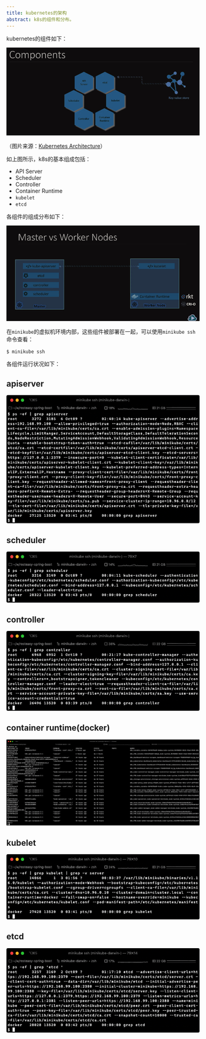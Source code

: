 ```yaml
---
title: kubernetes的架构
abstract: k8s的组件和分布。
---
```


 

kubernetes的组件如下：

![](https://raw.githubusercontent.com/liweinan/blogpic2019_ii/master/oct12/A4D30D6F-DAA0-4810-B4DA-2FCBA741E86A.png)

（图片来源：[Kubernetes Architecture](https://learning.oreilly.com/videos/kubernetes-for-absolute/9781838555962/9781838555962-video2_5)）

如上图所示，k8s的基本组成包括：

* API Server
* Scheduler
* Controller
* Container Runtime
* `kubelet`
* `etcd`

各组件的组成分布如下：

![](https://raw.githubusercontent.com/liweinan/blogpic2019_ii/master/oct12/F2FCC2C0-5D19-4C95-BC64-5F7B78A8C4B3.png)

在`minikube`的虚拟机环境内部，这些组件被部署在一起，可以使用`minikube ssh`命令查看：

```bash
$ minikube ssh
```

各组件运行状况如下：

## apiserver

![](https://raw.githubusercontent.com/liweinan/blogpic2019_ii/master/oct12/91C2618C-1454-42CA-BD10-00DF52706386.png)

## scheduler

![](https://raw.githubusercontent.com/liweinan/blogpic2019_ii/master/oct12/4ED0E8CD-3CB4-4BCC-A338-71518B61D788.png)

## controller

![](https://raw.githubusercontent.com/liweinan/blogpic2019_ii/master/oct12/F646D243-D736-47CA-A5DD-F5E8E4C7D84C.png)

## container runtime(docker)

![](https://raw.githubusercontent.com/liweinan/blogpic2019_ii/master/oct12/A6430498-23E0-48D3-BF26-5028A9CA48DC.png)

## kubelet

![](https://raw.githubusercontent.com/liweinan/blogpic2019_ii/master/oct12/1C4A8C69-5831-48D6-AE1A-14782112D34E.png)

## etcd

![](https://raw.githubusercontent.com/liweinan/blogpic2019_ii/master/oct12/7E5402F5-AB61-43EB-AA63-981E4B3F5EA1.png)




